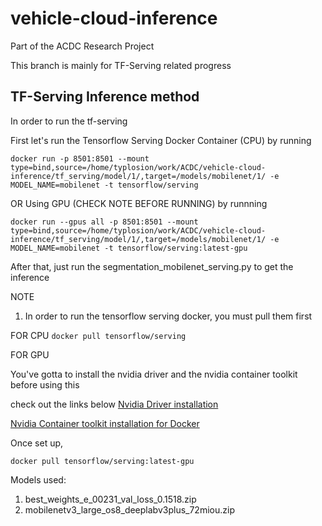 # vehicle-cloud-inference
Part of the ACDC Research Project 

This branch is mainly for TF-Serving related progress

## TF-Serving Inference method

In order to run the tf-serving

First let's run the Tensorflow Serving Docker Container (CPU) by running

`docker run -p 8501:8501 --mount type=bind,source=/home/typlosion/work/ACDC/vehicle-cloud-inference/tf_serving/model/1/,target=/models/mobilenet/1/ -e MODEL_NAME=mobilenet -t tensorflow/serving`


OR Using GPU (CHECK NOTE BEFORE RUNNING) by runnning

`docker run --gpus all -p 8501:8501 --mount type=bind,source=/home/typlosion/work/ACDC/vehicle-cloud-inference/tf_serving/model/1/,target=/models/mobilenet/1/ -e MODEL_NAME=mobilenet -t tensorflow/serving:latest-gpu`


After that, just run the segmentation_mobilenet_serving.py to get the inference

NOTE
1. In order to run the tensorflow serving docker, you must pull them first

FOR CPU
`docker pull tensorflow/serving` 

FOR GPU 

You've gotta to install the nvidia driver and the nvidia container toolkit before using this

check out the links below
[Nvidia Driver installation](https://linuxconfig.org/how-to-install-the-nvidia-drivers-on-ubuntu-22-04)

[Nvidia Container toolkit installation for Docker](https://docs.nvidia.com/datacenter/cloud-native/container-toolkit/latest/install-guide.html#docker)

Once set up,

`docker pull tensorflow/serving:latest-gpu` 

Models used:
1. best_weights_e_00231_val_loss_0.1518.zip
2. mobilenetv3_large_os8_deeplabv3plus_72miou.zip

